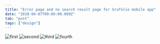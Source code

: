```yaml
---
title: "Error page and no search result page for Grafolio mobile app"
date: "2018-04-07T09:00:00.009Z"
tab: "post"
tags: ["design"]
---
```

![first](https://7oel.weebly.com/uploads/9/5/6/3/95631532/grafolio-networkerror-ver15artboard-1-2x_orig.png)
![second](https://7oel.weebly.com/uploads/9/5/6/3/95631532/grafolio-searcherror-ver20bartboard-1-2x_orig.png)
![third](https://7oel.weebly.com/uploads/9/5/6/3/95631532/427559673_orig.png)
![fourth](https://7oel.weebly.com/uploads/9/5/6/3/95631532/new_orig.png)
